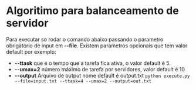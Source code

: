 # Algoritimo para balanceamento de servidor

Para executar so rodar o comando abaixo passando o parametro obrigatório de input em **--file**.
Existem parametros opcionais que tem valor default por exemplo:
* **--ttask** que é o tempo que a tarefa fica ativa, o valor default é 5.
* **--umax=2** número máximo de tarefa por servidores, valor default é 10
* **--output** Arquivo de output nome default é output.txt
`python execute.py --file=input.txt --ttask=4 --umax=2 --output=out.txt`

